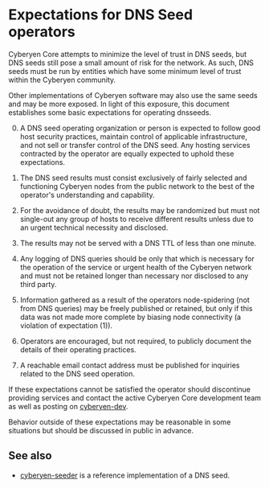 Expectations for DNS Seed operators
====================================

Cyberyen Core attempts to minimize the level of trust in DNS seeds,
but DNS seeds still pose a small amount of risk for the network.
As such, DNS seeds must be run by entities which have some minimum
level of trust within the Cyberyen community.

Other implementations of Cyberyen software may also use the same
seeds and may be more exposed. In light of this exposure, this
document establishes some basic expectations for operating dnsseeds.

0. A DNS seed operating organization or person is expected to follow good
host security practices, maintain control of applicable infrastructure,
and not sell or transfer control of the DNS seed. Any hosting services
contracted by the operator are equally expected to uphold these expectations.

1. The DNS seed results must consist exclusively of fairly selected and
functioning Cyberyen nodes from the public network to the best of the
operator's understanding and capability.

2. For the avoidance of doubt, the results may be randomized but must not
single-out any group of hosts to receive different results unless due to an
urgent technical necessity and disclosed.

3. The results may not be served with a DNS TTL of less than one minute.

4. Any logging of DNS queries should be only that which is necessary
for the operation of the service or urgent health of the Cyberyen
network and must not be retained longer than necessary nor disclosed
to any third party.

5. Information gathered as a result of the operators node-spidering
(not from DNS queries) may be freely published or retained, but only
if this data was not made more complete by biasing node connectivity
(a violation of expectation (1)).

6. Operators are encouraged, but not required, to publicly document the
details of their operating practices.

7. A reachable email contact address must be published for inquiries
related to the DNS seed operation.

If these expectations cannot be satisfied the operator should
discontinue providing services and contact the active Cyberyen
Core development team as well as posting on
[cyberyen-dev](https://matrix.to/#/#cyberyen-dev:matrix.org).

Behavior outside of these expectations may be reasonable in some
situations but should be discussed in public in advance.

See also
----------
- [cyberyen-seeder](https://github.com/pooler/cyberyen-seeder) is a reference implementation of a DNS seed.
